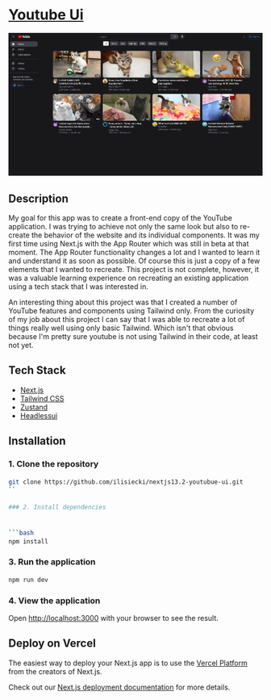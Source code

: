 
# [Youtube Ui](https://nextjs13-2-youtubue-ui.vercel.app/)

[![YoutubeUi](./public/images/screenshot/youtube-ui-landing-page-screenshot.png)](https://nextjs13-2-youtubue-ui.vercel.app/)


## Description

My goal for this app was to create a front-end copy of the YouTube application. I was trying to achieve not only the same look but also to re-create the behavior of the website and its individual components. It was my first time using Next.js with the App Router which was still in beta at that moment. The App Router functionality changes a lot and I wanted to learn it and understand it as soon as possible. Of course this is just  a copy of a few elements that I wanted to recreate. This project is not complete, however, it was a valuable learning experience on recreating an existing application using a tech stack that I was interested in. 

An interesting thing about this project was that I created a number of YouTube features and components using Tailwind only. From the curiosity of my job about this project I can say that I was able to recreate a lot of things really well using only basic Tailwind. Which isn't that obvious because I'm pretty sure youtube is not using Tailwind in their code, at least not yet.


## Tech Stack

- [Next.js](https://nextjs.org)
- [Tailwind CSS](https://tailwindcss.com)
- [Zustand](https://zustand-demo.pmnd.rs/)
- [Headlessui](https://headlessui.com/)


## Installation

### 1. Clone the repository


```bash
git clone https://github.com/ilisiecki/nextjs13.2-youtubue-ui.git
``

### 2. Install dependencies


```bash
npm install
```

### 3. Run the application


```bash
npm run dev
```

### 4. View the application

Open [http://localhost:3000](http://localhost:3000) with your browser to see the result.


## Deploy on Vercel

The easiest way to deploy your Next.js app is to use the [Vercel Platform](https://vercel.com/new?utm_medium=default-template&filter=next.js&utm_source=create-next-app&utm_campaign=create-next-app-readme) from the creators of Next.js.

Check out our [Next.js deployment documentation](https://nextjs.org/docs/deployment) for more details.
